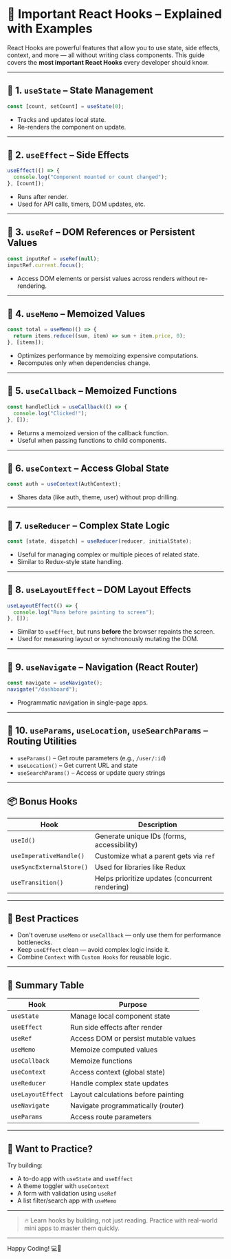 
# 📌 Important React Hooks – Explained with Examples

React Hooks are powerful features that allow you to use state, side effects, context, and more — all without writing class components. This guide covers the **most important React Hooks** every developer should know.

---

## 🧩 1. `useState` – State Management

```jsx
const [count, setCount] = useState(0);
```

- Tracks and updates local state.
- Re-renders the component on update.

---

## 🧩 2. `useEffect` – Side Effects

```jsx
useEffect(() => {
  console.log("Component mounted or count changed");
}, [count]);
```

- Runs after render.
- Used for API calls, timers, DOM updates, etc.

---

## 🧩 3. `useRef` – DOM References or Persistent Values

```jsx
const inputRef = useRef(null);
inputRef.current.focus();
```

- Access DOM elements or persist values across renders without re-rendering.

---

## 🧩 4. `useMemo` – Memoized Values

```jsx
const total = useMemo(() => {
  return items.reduce((sum, item) => sum + item.price, 0);
}, [items]);
```

- Optimizes performance by memoizing expensive computations.
- Recomputes only when dependencies change.

---

## 🧩 5. `useCallback` – Memoized Functions

```jsx
const handleClick = useCallback(() => {
  console.log("Clicked!");
}, []);
```

- Returns a memoized version of the callback function.
- Useful when passing functions to child components.

---

## 🧩 6. `useContext` – Access Global State

```jsx
const auth = useContext(AuthContext);
```

- Shares data (like auth, theme, user) without prop drilling.

---

## 🧩 7. `useReducer` – Complex State Logic

```jsx
const [state, dispatch] = useReducer(reducer, initialState);
```

- Useful for managing complex or multiple pieces of related state.
- Similar to Redux-style state handling.

---

## 🧩 8. `useLayoutEffect` – DOM Layout Effects

```jsx
useLayoutEffect(() => {
  console.log("Runs before painting to screen");
}, []);
```

- Similar to `useEffect`, but runs **before** the browser repaints the screen.
- Used for measuring layout or synchronously mutating the DOM.

---

## 🧩 9. `useNavigate` – Navigation (React Router)

```jsx
const navigate = useNavigate();
navigate("/dashboard");
```

- Programmatic navigation in single-page apps.

---

## 🧩 10. `useParams`, `useLocation`, `useSearchParams` – Routing Utilities

- `useParams()` – Get route parameters (e.g., `/user/:id`)
- `useLocation()` – Get current URL and state
- `useSearchParams()` – Access or update query strings

---

## 📦 Bonus Hooks

| Hook               | Description                                 |
|--------------------|---------------------------------------------|
| `useId()`          | Generate unique IDs (forms, accessibility)  |
| `useImperativeHandle()` | Customize what a parent gets via `ref` |
| `useSyncExternalStore()` | Used for libraries like Redux          |
| `useTransition()`  | Helps prioritize updates (concurrent rendering) |

---

## 📘 Best Practices

- Don't overuse `useMemo` or `useCallback` — only use them for performance bottlenecks.
- Keep `useEffect` clean — avoid complex logic inside it.
- Combine `Context` with `Custom Hooks` for reusable logic.

---

## 🧠 Summary Table

| Hook           | Purpose                                  |
|----------------|-------------------------------------------|
| `useState`     | Manage local component state              |
| `useEffect`    | Run side effects after render             |
| `useRef`       | Access DOM or persist mutable values      |
| `useMemo`      | Memoize computed values                   |
| `useCallback`  | Memoize functions                         |
| `useContext`   | Access context (global state)             |
| `useReducer`   | Handle complex state updates              |
| `useLayoutEffect` | Layout calculations before painting    |
| `useNavigate`  | Navigate programmatically (router)        |
| `useParams`    | Access route parameters                   |

---

## 🧪 Want to Practice?

Try building:
- A to-do app with `useState` and `useEffect`
- A theme toggler with `useContext`
- A form with validation using `useRef`
- A list filter/search app with `useMemo`

---

> 🔥 Learn hooks by building, not just reading. Practice with real-world mini apps to master them quickly.

---

Happy Coding! 💻🚀
